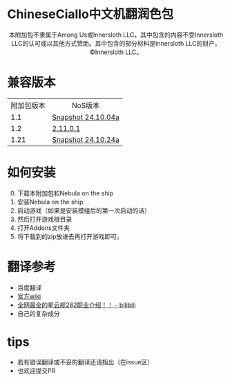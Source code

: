 # ChineseCiallo中文机翻润色包

<p align="center">
本附加包不隶属于Among Us或Innersloth LLC，其中包含的内容不受Innersloth LLC的认可或以其他方式赞助。其中包含的部分材料是Innersloth LLC的财产。©Innersloth LLC。
</p>

# 兼容版本
<table>
    <tr align="center">
        <td>附加包版本</td>
        <td>NoS版本</td>
    </tr>
    <tr>
        <td>1.1</td>
        <td><a href="https://github.com/Dolly1016/Nebula/releases/tag/s%2CSnapshot_24.10.04a%2C105%2C1225">Snapshot 24.10.04a</a></td>  
    </tr>
    <tr>
        <td>1.2</td>
        <td><a href="https://github.com/Dolly1016/Nebula/releases/tag/v%2Cv2.11.0.1%2C105%2C1231">2.11.0.1</a></td>  
    </tr>
    <tr>
        <td>1.21</td>
        <td><a href="https://github.com/Dolly1016/Nebula/releases/tag/s%2CSnapshot_24.10.24a%2C105%2C1235">Snapshot 24.10.24a</a></td>  
    </tr>
</table>

# 如何安装

0. 下载本附加包和Nebula on the ship
1. 安装Nebula on the ship
2. 启动游戏（如果是安装模组后的第一次启动的话）
3. 然后打开游戏根目录
4. 打开Addons文件夹
5. 将下载到的zip放进去再打开游戏即可。

# 翻译参考

- 百度翻译
- [官方wiki](https://dolly1016.github.io/NebulaWiki/index.html)
- [全网最全的星云舰282职业介绍！！ - bilibili](https://www.bilibili.com/video/BV1yFn9eNE5Y/)
- 自己的复杂成分

# tips

- 若有错误翻译或不妥的翻译还请指出（在issue区）
- 也欢迎提交PR